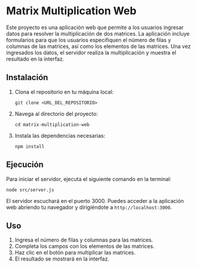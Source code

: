 # Matrix Multiplication Web

Este proyecto es una aplicación web que permite a los usuarios ingresar datos para resolver la multiplicación de dos matrices. La aplicación incluye formularios para que los usuarios especifiquen el número de filas y columnas de las matrices, así como los elementos de las matrices. Una vez ingresados los datos, el servidor realiza la multiplicación y muestra el resultado en la interfaz.

## Instalación

1. Clona el repositorio en tu máquina local:
   ```
   git clone <URL_DEL_REPOSITORIO>
   ```

2. Navega al directorio del proyecto:
   ```
   cd matrix-multiplication-web
   ```

3. Instala las dependencias necesarias:
   ```
   npm install
   ```

## Ejecución

Para iniciar el servidor, ejecuta el siguiente comando en la terminal:
```
node src/server.js
```

El servidor escuchará en el puerto 3000. Puedes acceder a la aplicación web abriendo tu navegador y dirigiéndote a `http://localhost:3000`.

## Uso

1. Ingresa el número de filas y columnas para las matrices.
2. Completa los campos con los elementos de las matrices.
3. Haz clic en el botón para multiplicar las matrices.
4. El resultado se mostrará en la interfaz.

